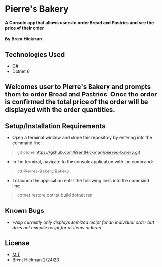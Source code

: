 # Pierre's Bakery

#### A Console app that allows users to order Bread and Pastries and see the price of their order

#### By Brent Hickman

## Technologies Used

* C#
* Dotnet 6


## Welcomes user to Pierre's Bakery and prompts them to order Bread and Pastries. Once the order is confirmed the total price of the order will be displayed with the order quantities.

## Setup/Installation Requirements

* Open a terminal window and clone this repository by entering into the command line:
> git clone https://github.com/BrentHickman/pierres-bakery.git
* In the terminal, navigate to the console application with the command:
> cd Pierres-Bakery/Bakery
* To launch the application enter the following lines into the command line:
> dotnet restore
> dotnet build
> dotnet run

## Known Bugs

* _*App currently only displays itemized recipt for an individual order but does not compile recipt for all items ordered_

## License

* [MIT](https://opensource.org/licenses/MIT)
* Brent Hickman 2/24/23
